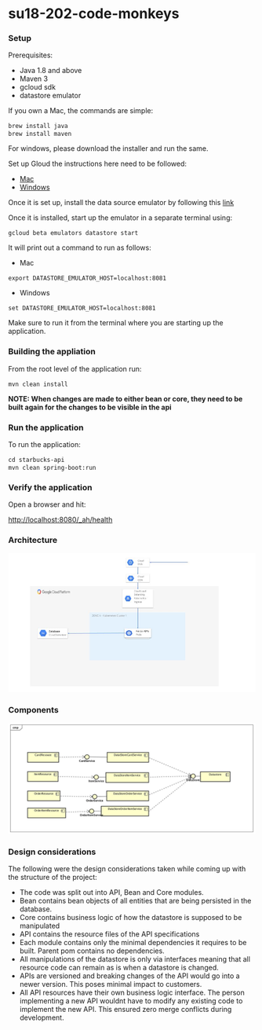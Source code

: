 # su18-202-code-monkeys

### Setup

Prerequisites:

* Java 1.8 and above
* Maven 3
* gcloud sdk
* datastore emulator

If you own a Mac, the commands are simple:

```
brew install java
brew install maven
```

For windows, please download the installer and run the same.


Set up Gloud the instructions here need to be followed:

* [Mac](https://cloud.google.com/sdk/docs/quickstart-macos)
* [Windows](https://cloud.google.com/sdk/docs/quickstart-windows)


Once it is set up, install the data source emulator by following this [link](https://cloud.google.com/datastore/docs/tools/datastore-emulator)


Once it is installed, start up the emulator in a separate terminal using:

```
gcloud beta emulators datastore start
```

It will print out a command to run as follows:
* Mac
```
export DATASTORE_EMULATOR_HOST=localhost:8081
```
* Windows
```
set DATASTORE_EMULATOR_HOST=localhost:8081
```

Make sure to run it from the terminal where you are starting up the application.

### Building the appliation
From the root level of the application run:

```
mvn clean install
```

**NOTE: When changes are made to either bean or core, they need to be built again for the changes to be visible in the api**

### Run the application
To run the application:

```
cd starbucks-api
mvn clean spring-boot:run
```

### Verify the application
Open a browser and hit:

[http://localhost:8080/_ah/health](http://localhost:8080/_ah/health)


### Architecture
![alt text](./diagrams/deployment.jpg)


### Components
![alt text](./diagrams/component.jpg)

### Design considerations
The following were the design considerations taken while coming up with the structure of the project:

* The code was split out into API, Bean and Core modules.
 * Bean contains bean objects of all entities that are being persisted in the database.
 * Core contains business logic of how the datastore is supposed to be manipulated
 * API contains the resource files of the API specifications
* Each module contains only the minimal dependencies it requires to be built. Parent pom contains no dependencies.
* All manipulations of the datastore is only via interfaces meaning that all resource code can remain as is when a datastore is changed.
* APIs are versioned and breaking changes of the API would go into a newer version. This poses minimal impact to customers.
* All API resources have their own business logic interface. The person implementing a new API wouldnt have to modify any existing code to implement the new API. This ensured zero merge conflicts during development.

